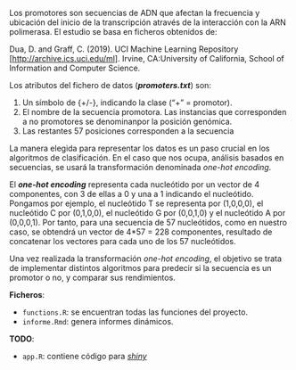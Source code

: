 Los promotores son secuencias de ADN que afectan la frecuencia y ubicación del inicio de la transcripción através de la interacción con la ARN polimerasa. El estudio se basa en ficheros obtenidos de:

Dua, D. and Graff, C. (2019). UCI Machine Learning Repository [http://archive.ics.uci.edu/ml]. Irvine, CA:University of California, School of Information and Computer Science.

Los atributos del fichero de datos (***promoters.txt***) son:

1. Un símbolo de {+/-}, indicando la clase (“+” = promotor).
2. El nombre de la secuencia promotora. Las instancias que corresponden a no promotores se denominanpor la posición genómica.
3. Las restantes 57 posiciones corresponden a la secuencia

La manera elegida para representar los datos es un paso crucial en los algoritmos de clasificación. En el caso que nos ocupa, análisis basados en secuencias, se usará la transformación denominada *one-hot encoding*.

El ***one-hot encoding*** representa cada nucleótido por un vector de 4 componentes, con 3 de ellas a 0 y una a 1 indicando el nucleótido. Pongamos por ejemplo, el nucleótido T se representa por (1,0,0,0), el nucleótido C por (0,1,0,0), el nucleótido G por (0,0,1,0) y el nucleótido A por (0,0,0,1). Por tanto, para una secuencia de 57 nucleótidos, como en nuestro caso, se obtendrá un vector de 4*57 = 228 componentes, resultado de concatenar los vectores para cada uno de los 57 nucleótidos. 

Una vez realizada la transformación *one-hot encoding*, el objetivo se trata de implementar distintos algoritmos para predecir si la secuencia es un promotor o no, y comparar sus rendimientos.

**Ficheros**:
- ```functions.R```: se encuentran todas las funciones del proyecto.
- ```informe.Rmd```: genera informes dinámicos.

**TODO**: 
- ```app.R```: contiene código para [*shiny*](https://shiny.rstudio.com/gallery/)
